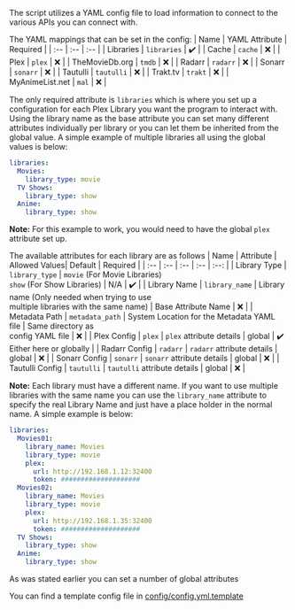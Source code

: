The script utilizes a YAML config file to load information to connect to the various APIs you can connect with. 

The YAML mappings that can be set in the config:
| Name | YAML Attribute | Required |
| :-- | :-- | :-- |
| Libraries | `libraries` | :heavy_check_mark: |
| Cache | `cache` | :x: |
| Plex | `plex` | :x: |
| TheMovieDb.org | `tmdb` | :x: |
| Radarr | `radarr` | :x: |
| Sonarr | `sonarr` | :x: |
| Tautulli | `tautulli` | :x: |
| Trakt.tv | `trakt` | :x: |
| MyAnimeList.net | `mal` | :x: |

The only required attribute is `libraries` which is where you set up a configuration for each Plex Library you want the program to interact with. Using the library name as the base attribute you can set many different attributes individually per library or you can let them be inherited from the global value. A simple example of multiple libraries all using the global values is below:

```yaml
libraries:
  Movies:
    library_type: movie
  TV Shows:
    library_type: show
  Anime:
    library_type: show
```
**Note:** For this example to work, you would need to have the global `plex` attribute set up.

The available attributes for each library are as follows
| Name | Attribute | Allowed Values| Default | Required |
| :-- | :-- | :-- | :-- | :--: |
| Library Type | `library_type` | `movie` (For Movie Libraries)<br>`show` (For Show Libraries) | N/A | :heavy_check_mark: |
| Library Name | `library_name` | Library name (Only needed when trying to use<br>multiple libraries with the same name) | Base Attribute Name | :x: |
| Metadata Path | `metadata_path` | System Location for the Metadata YAML file | Same directory as<br>config YAML file | :x: |
| Plex Config | `plex` | `plex` attribute details | global | :heavy_check_mark: Either here or globally |
| Radarr Config | `radarr` | `radarr` attribute details | global | :x: |
| Sonarr Config | `sonarr` | `sonarr` attribute details | global | :x: |
| Tautulli Config | `tautulli` | `tautulli` attribute details | global | :x: |





**Note:** Each library must have a different name. If you want to use multiple libraries with the same name you can use the `library_name` attribute to specify the real Library Name and just have a place holder in the normal name. A simple example is below:

```yaml
libraries:
  Movies01:
    library_name: Movies
    library_type: movie
    plex:
      url: http://192.168.1.12:32400
      token: ####################
  Movies02:
    library_name: Movies
    library_type: movie
    plex:
      url: http://192.168.1.35:32400
      token: ####################
  TV Shows:
    library_type: show
  Anime:
    library_type: show
```

As was stated earlier you can set a number of global attributes 

You can find a template config file in [config/config.yml.template](config/config.yml.template)